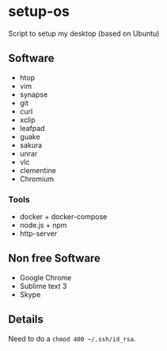 # setup-os
Script to setup my desktop (based on Ubuntu)

## Software

- htop
- vim 
- synapse 
- git 
- curl 
- xclip 
- leafpad 
- guake 
- sakura
- unrar 
- vlc 
- clementine
- Chromium

### Tools

- docker + docker-compose
- node.js + npm
- http-server


## Non free Software

- Google Chrome
- Sublime text 3
- Skype


## Details

Need to do a `chmod 400 ~/.ssh/id_rsa`. 
